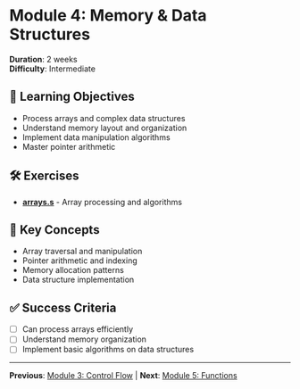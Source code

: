 # Module 4: Memory & Data Structures

**Duration**: 2 weeks  
**Difficulty**: Intermediate

## 🎯 Learning Objectives

- Process arrays and complex data structures
- Understand memory layout and organization
- Implement data manipulation algorithms
- Master pointer arithmetic

## 🛠️ Exercises

- **[arrays.s](exercises/arrays.s)** - Array processing and algorithms

## 📖 Key Concepts

- Array traversal and manipulation
- Pointer arithmetic and indexing
- Memory allocation patterns
- Data structure implementation

## ✅ Success Criteria

- [ ] Can process arrays efficiently
- [ ] Understand memory organization
- [ ] Implement basic algorithms on data structures

---

**Previous**: [Module 3: Control Flow](../m3/) | **Next**: [Module 5: Functions](../m5/)